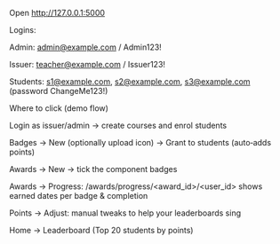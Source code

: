 Open http://127.0.0.1:5000

Logins:

Admin: admin@example.com / Admin123!

Issuer: teacher@example.com / Issuer123!

Students: s1@example.com, s2@example.com, s3@example.com (password ChangeMe123!)

Where to click (demo flow)

Login as issuer/admin → create courses and enrol students

Badges → New (optionally upload icon) → Grant to students (auto‑adds points)

Awards → New → tick the component badges

Awards → Progress: /awards/progress/<award_id>/<user_id> shows earned dates per badge & completion

Points → Adjust: manual tweaks to help your leaderboards sing

Home → Leaderboard (Top 20 students by points)